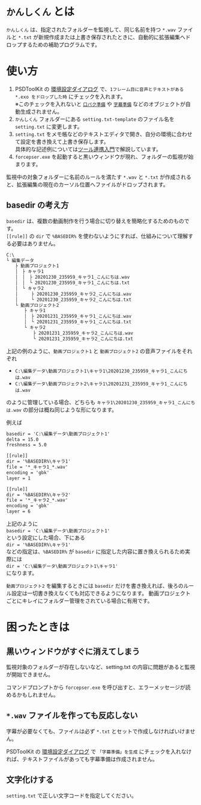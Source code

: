 # `かんしくん` とは

`かんしくん` は、指定されたフォルダーを監視して、同じ名前を持つ `*.wav` ファイルと `*.txt` が新規作成または上書き保存されたときに、自動的に拡張編集へドロップするための補助プログラムです。

# 使い方

1. PSDToolKit の [環境設定ダイアログ](setting.md#環境設定ダイアログ) で、`1フレーム目に音声とテキストがある *.exo をドロップした時` にチェックを入れます。  
※このチェックを入れないと [`口パク準備`](prep.md#口パク準備) や [`字幕準備`](prep.md#字幕準備) などのオブジェクトが自動生成されません。
2. `かんしくん` フォルダーにある `setting.txt-template` のファイル名を `setting.txt` に変更します。
3. `setting.txt` をメモ帳などのテキストエディタで開き、自分の環境に合わせて設定を書き換えて上書き保存します。  
具体的な記述例については[ツール連携入門](tutorial2.md)で解説しています。
4. `forcepser.exe` を起動すると黒いウィンドウが現れ、フォルダーの監視が始まります。

監視中の対象フォルダーに名前のルールを満たす `*.wav` と `*.txt` が作成されると、拡張編集の現在のカーソル位置へファイルがドロップされます。

## basedir の考え方

`basedir` は、複数の動画制作を行う場合に切り替えを簡略化するためのものです。  
`[[rule]]` の `dir` で `%BASEDIR%` を使わないようにすれば、仕組みについて理解する必要はありません。

```txt
C:\
└ 編集データ
　　├ 動画プロジェクト1
　　│　├ キャラ1
　　│　│　├ 20201230_235959_キャラ1_こんにちは.wav
　　│　│　└ 20201230_235959_キャラ1_こんにちは.txt
　　│　└ キャラ2
　　│　　　├ 20201230_235959_キャラ2_こんにちは.wav
　　│　　　└ 20201230_235959_キャラ2_こんにちは.txt
　　└ 動画プロジェクト2
　　　　├ キャラ1
　　　　│　├ 20201231_235959_キャラ1_こんにちは.wav
　　　　│　└ 20201231_235959_キャラ1_こんにちは.txt
　　　　└ キャラ2
　　　　　　├ 20201231_235959_キャラ2_こんにちは.wav
　　　　　　└ 20201231_235959_キャラ2_こんにちは.txt
```

上記の例のように、`動画プロジェクト1` と `動画プロジェクト2` の音声ファイルをそれぞれ

- `C:\編集データ\動画プロジェクト1\キャラ1\20201230_235959_キャラ1_こんにちは.wav`
- `C:\編集データ\動画プロジェクト2\キャラ1\20201231_235959_キャラ1_こんにちは.wav`

のように管理している場合、どちらも `キャラ1\20201230_235959_キャラ1_こんにちは.wav` の部分は概ね同じような形になります。

例えば

```txt
basedir = 'C:\編集データ\動画プロジェクト1'
delta = 15.0
freshness = 5.0

[[rule]]
dir = '%BASEDIR%\キャラ1'
file = '*_キャラ1_*.wav'
encoding = 'gbk'
layer = 1

[[rule]]
dir = '%BASEDIR%\キャラ2'
file = '*_キャラ2_*.wav'
encoding = 'gbk'
layer = 6
```

上記のように  
`basedir = 'C:\編集データ\動画プロジェクト1'`  
という設定にした場合、下にある  
`dir = '%BASEDIR%\キャラ1'`  
などの指定は、`%BASEDIR%` が `basedir` に指定した内容に置き換えられるため実際には  
`dir = 'C:\編集データ\動画プロジェクト1\キャラ1'`  
になります。

`動画プロジェクト2` を編集するときには `basedir` だけを書き換えれば、後ろのルール設定は一切書き換えなくても対応できるようになります。
動画プロジェクトごとにキレイにフォルダー管理をされている場合に有用です。

# 困ったときは

## 黒いウィンドウがすぐに消えてしまう

監視対象のフォルダーが存在しないなど、setting.txt の内容に問題があると監視が開始できません。

コマンドプロンプトから `forcepser.exe` を呼び出すと、エラーメッセージが読めるかもしれません。

## `*.wav` ファイルを作っても反応しない

字幕が必要なくても、ファイルは必ず `*.txt` とセットで作成しなければいけません。

PSDToolKit の [環境設定ダイアログ](setting.md#環境設定ダイアログ) で `「字幕準備」を生成` にチェックを入れなければ、テキストファイルがあっても字幕準備は作成されません。

## 文字化けする

`setting.txt` で正しい文字コードを指定してください。